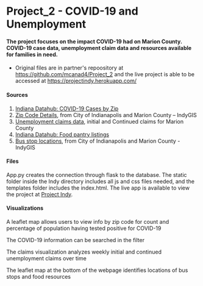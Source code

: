 # Project_2 - COVID-19 and Unemployment

#### The project focuses on the impact COVID-19 had on Marion County. COVID-19 case data, unemployment claim data and resources available for families in need.

* Original files are in partner's repoository at https://github.com/mcanad4/Project_2 and the live project is able to be accessed at https://projectindy.herokuapp.com/

#### Sources
1. [Indiana Datahub: COVID-19 Cases by Zip](https://hub.mph.in.gov/dataset/covid-19-cases-by-zip)
2. [Zip Code Details](https://data.indy.gov/search?collection=Dataset&q=boundaries), from City of Indianapolis and Marion County – IndyGIS
3. [Unemployment claims data](http://www.hoosierdata.in.gov/dpage.asp?id=58&view_number=2&menu_level=&panel_number=2), initial and Continued claims for Marion County
4. [Indiana Datahub: Food pantry listings](https://hub.mph.in.gov/dataset/food-pantries-in-marion-county)
5. [Bus stop locations](https://data.indy.gov/search?collection=Dataset&q=transportation), from City of Indianapolis and Marion County - IndyGIS

#### Files
App.py creates the connection through flask to the database. The static folder inside the Indy directory includes all js and css files needed, and the templates folder includes the index.html. The live app is available to view the project at [Project Indy](https://projectindy.herokuapp.com/).

#### Visualizations

A leaflet map allows users to view info by zip code for count and percentage of population having tested positive for COVID-19  

The COVID-19 information can be searched in the filter  

The claims visualization analyzes weekly initial and continued unemployment claims over time  

The leaflet map at the bottom of the webpage identifies locations of bus stops and food resources











